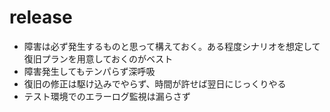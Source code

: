 # release
- 障害は必ず発生するものと思って構えておく。ある程度シナリオを想定して復旧プランを用意しておくのがベスト
- 障害発生してもテンパらず深呼吸
- 復旧の修正は駆け込みでやらず、時間が許せば翌日にじっくりやる
- テスト環境でのエラーログ監視は漏らさず